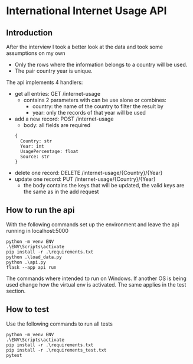 # International Internet Usage API

## Introduction

After the interview I took a better look at the data and took some assumptions on my own

- Only the rows where the information belongs to a country will be used.
- The pair country year is unique.

The api implements 4 handlers:

- get all entries: GET /internet-usage
    - contains 2 parameters with can be use alone or combines:
        - country: the name of the country to filter the result by
        - year: only the records of that year will be used
- add a new record: POST /internet-usage
    - body: all fields are required
  ```
  {
    Country: str
    Year: int
    UsagePercentage: float
    Source: str
  }
  ```
- delete one record: DELETE /internet-usage/{Country}/{Year}
- update one record: PUT /internet-usage/{Country}/{Year}
    - the body contains the keys that will be updated, the valid
      keys are the same as in the add request

## How to run the api

With the following commands set up the environment
and leave the api running in localhost:5000

```
python -m venv ENV
.\ENV\Scripts\activate
pip install -r .\requirements.txt
python .\load_data.py
python .\api.py
flask --app api run
```


The commands where intended to run on Windows. 
If another OS is being used change how the virtual env is activated. 
The same applies in the test section.

## How to test

Use the following commands to run all tests

```
python -m venv ENV
.\ENV\Scripts\activate
pip install -r .\requirements.txt
pip install -r .\requirements_test.txt
pytest
```
